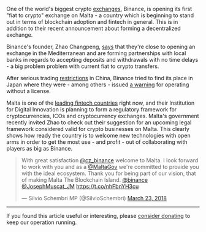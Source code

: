 One of the world's biggest crypto [exchanges][exc], Binance, is opening its first "fiat to crypto" exchange on Malta - a country which is beginning to stand out in terms of blockchain adoption and fintech in general. This is in addition to their recent announcement about forming a decentralized exchange.

Binance's founder, Zhao Changpeng, [says][rekao] that they're close to opening an exchange in the Mediterranean and are forming partnerships with local banks in regards to accepting deposits and withdrawals with no time delays - a big problem problem with current fiat to crypto transfers.

After serious trading [restrictions][kina] in China, Binance tried to find its place in Japan where they were - among others - issued [a warning](https://www.financemagnates.com/cryptocurrency/news/japanese-financial-watchdog-warns-binance-operating-without-license/) for operating without a license. 

Malta is one of the [leading fintech countries][link] right now, and their Institution for Digital Innovation is planning to form a regulatory framework for cryptocurrencies, ICOs and cryptocurrency exchanges. Malta's government recently invited Zhao to check out their suggestion for an upcoming legal framework considered valid for crypto businesses on Malta. This clearly shows how ready the country is to welcome new technologies with open arms in order to get the most use - and profit - out of collaborating with players as big as Binance.

<blockquote class="twitter-tweet" data-lang="en"><p lang="en" dir="ltr">With great satisfaction <a href="https://twitter.com/cz_binance?ref_src=twsrc%5Etfw">@cz_binance</a> welcome to Malta. I look forward to work with you and as a <a href="https://twitter.com/MaltaGov?ref_src=twsrc%5Etfw">@MaltaGov</a> we&#39;re committed to provide you with the ideal ecosystem. Thank you for being part of our vision, that of making Malta  The Blockchain Island. <a href="https://twitter.com/binance?ref_src=twsrc%5Etfw">@binance</a> <a href="https://twitter.com/JosephMuscat_JM?ref_src=twsrc%5Etfw">@JosephMuscat_JM</a> <a href="https://t.co/nhFbnYH3cu">https://t.co/nhFbnYH3cu</a></p>&mdash; Silvio Schembri MP (@SilvioSchembri) <a href="https://twitter.com/SilvioSchembri/status/977169918293696512?ref_src=twsrc%5Etfw">March 23, 2018</a></blockquote>
<script async src="https://platform.twitter.com/widgets.js" charset="utf-8"></script>



---

If you found this article useful or interesting, please [consider donating][donate] to keep our operation running.

[donate]: https://bitfalls.com/donate

[link]: http://www.independent.com.mt/articles/2018-02-16/local-news/Malta-Digital-Innovation-Authority-revealed-providing-legal-certainty-in-a-regulatory-vacuum-6736184937
[cc]: https://bitfalls.com/2017/08/20/cryptocurrency/
[ico]: https://bitfalls.com/glossary/#ico
[exc]: https://bitfalls.com/glossary/#exchange
[upozorenje]: https://www.fsa.go.jp/policy/virtual_currency02/Binance_keikokushilyo.pdf
[kina]: https://bitfalls.com/2018/02/05/cryptocurrency-markets-stuck-limbo-good-bad-news-china-world/
[rekao]: https://www.bloomberg.com/news/articles/2018-03-23/the-world-s-biggest-cryptocurrency-exchange-is-moving-to-malta
